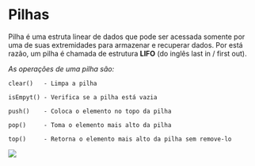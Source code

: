 # **Pilhas**

Pilha é uma estruta linear de dados que pode ser acessada somente por uma de suas extremidades para armazenar
e recuperar dados. Por está razão, um pilha é chamada de estrutura **LIFO** (do inglês last in / first out).

*As operações de uma pilha são:*

`clear()   - Limpa a pilha`

`isEmpyt() - Verifica se a pilha está vazia` 

`push()    - Coloca o elemento no topo da pilha`  

`pop()     - Toma o elemento mais alto da pilha`

`top()     - Retorna o elemento mais alto da pilha sem remove-lo`


<img src="https://miro.medium.com/max/700/1*rpUz5a5aS8ibo6jH42PUGw.png" />
